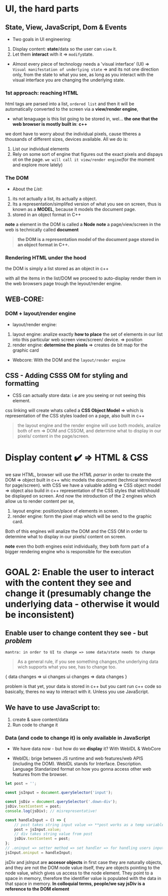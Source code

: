 # UI, the hard parts
## State, View, JavaScript, Dom & Events

- Two goals in UI engineering:
1. Display content: **state**/data so the user can `view` it.
2. Let them **interact** with it => `modify`state.

- Almost every piece of technology needs a 'visual interface' (UI) => `Visual manifestation of underlying state` => and its not one direction only, from  the state to what you see, as long as you interact with the visual interface you are changing the underlying state.

### 1st approach: reaching HTML
html tags are parsed into a list, `ordered list` and then it will be automatically converted to the screen via a **view/render engine**, 

- what lenaguage is this list going to be stored in, wel... **the one that the web browser is mostly built in**: **c++**

we dont have to worry about the individual pixels, cause ttheres a thousands of different sizes, devices available. 
All we do is:
1. List our individual elements
2. Rely on some sort of engine that figures out the exact pixels and dispays ot on the page.
`we will call it view/render engine`(for the moment and explore more lately)  

### The DOM
- About the *List*:
1. its not actually a list, its actually a object.
2. Its a representation/simplifed version of what you see on screen, thus is known as a **MODEL**, because it models the document page.
3. stored in an object format in C++

**note** a element in the DOM is called a **Node**
**note** a page/view/screen in the web is technically called **document**

> **the DOM is a representation model of the document page stored in an object format in C++.**

### Rendering HTML under the hood
the DOM is simply a list stored as an object in c++ 

with all the items in the list/DOM we proceed to auto-display render them in the web browsers page trough the leyout/render engine.

## WEB-CORE:
### DOM + layout/render engine 
- layout/render engine:
1. layout engine: analize exactly **how to place** the set of elements in our list into this particular web screen view/screen/ device. => position
2. render engine: **determine the pixels** => creates de bit map for the graphic card 

- Webcore:
With the DOM and the `layout/render engine` 

##  CSS - Adding CSSS OM for styling and formatting

- CSS can actually store data: i.e are you seeing or not seeing this element.

 css linking will create whats called a **CSS Object Model** => which is representation of the CSS styles loaded on a page, also built in c++

> the layout engine and the render engine will use both models, analize both of em => DOM and CSSOM, and determine what to display in our pixels/ content in the page/screen.

# Display content ✔️ => HTML & CSS
we saw HTML, browser will use the *HTML parser* in order to create the DOM => object built in c++ whic models the document (technical term/word for page/screen).
with CSS we have a valuable adding => CSS object model => object also build in c++ representation of the CSS styles that will/should be displayed on screen.
And now the introduction of the 2 engines which allow us to render content per se,
1. layout engine: position/place of elements in screen.
2. render engine: form the pixel map which will be send to the graphic card.

Both of this engines will analize the DOM and the CSS OM in order to determine what to display in our pixels/ content on screen.

**note** even tho both engines exist individually, they both form part of a bigger rendering engine who is responsible for the execution 

# GOAL 2: Enable the user to interact with the content they see and change it (presumably change the underlying data - otherwise it would be inconsistent)

## Enable user to change content they see - but *problem*
`mantra: in order to UI to change => some data/state needs to change` 

> As a general rule, if you see something changes,the underlying data wich supports what you see, has to change too.

{
data changes => ui changes 
ui changes => data changes
}

problem is that yet, your data is stored in c++ but you cant run c++ code so basically, theres no way to interact with it. Unless you use JavaScript.

## We have to use JavaScript to:
1. create & save content/data
2. Run code to change it

### Data (and code to change it) is only available in JavaScript

- We have data now - but how do we **display** it? With WebIDL & WebCore

- WebIDL: brige between JS runtime and web features/web APIS (including the DOM). 
WebIDL stands for Interface. Description. Language
Standarized format on how you gonna access other web features from the browser.

```javascript
let post = '';

const jsInput = document.querySelector('input');

const jsDiv = document.querySelector('.down-div');
jsDiv.textContent = post;
console.log(jsDiv); // misrepresentative!

const handleInput = () => {
    // post takes string input value => **post works as a temp variable here**
    post = jsInput.value;
    // div takes string value from post
    jsDiv.textContent = post;
};
// .oninput => setter method => set handler => for handling users input
jsInput.oninput = handleInput;
```

jsDiv and jsInput are **accesor objects**
 in first case they are naturally objects, and they are not the DOM node value itself, they are objects pointing to the node value, which gives us access to the node element. They point to a space in memory, therefore the identifier value is populated with the data in that space in memory. **In colloquial terms, people/we say jsDiv is a reference to the DOM element** 